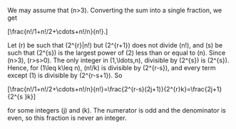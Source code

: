 We may assume that \(n>3\). Converting the sum into a single fraction, we get

\[\frac{n!/1+n!/2+\cdots+n!/n}{n!}.\]

Let \(r\) be such that \(2^{r}|n!\) but \(2^{r+1}\) does not divide \(n!\), and \(s\) be such that \(2^{s}\) is the largest power of \(2\) less than or equal to \(n\). Since \(n>3\), \(r>s>0\). The only integer in \(1,\ldots,n\), divisible by \(2^{s}\) is \(2^{s}\). Hence, for \(1\leq k\leq n\), \(n!/k\) is divisible by \(2^{r-s}\), and every term except \(1\) is divisible by \(2^{r-s+1}\). So

\[\frac{n!/1+n!/2+\cdots+n!/n}{n!}=\frac{2^{r-s}(2j+1)}{2^{r}k}=\frac{2j+1}{2^{s }k}\]

for some integers \(j\) and \(k\). The numerator is odd and the denominator is even, so this fraction is never an integer.
